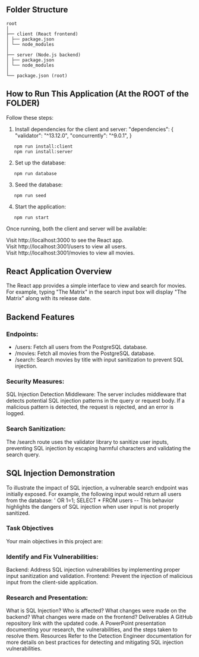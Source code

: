 ## Folder Structure

```
root
│
├── client (React frontend)
│ ├── package.json
│ └── node_modules
│
├── server (Node.js backend)
│ ├── package.json
│ └── node_modules
│
└── package.json (root)
```

## How to Run This Application (At the ROOT of the FOLDER)

Follow these steps:

1. Install dependencies for the client and server:
  "dependencies": {
   "validator": "^13.12.0",
   "concurrently": "^9.0.1",
  }
```
   npm run install:client
   npm run install:server
```

2. Set up the database:

```
   npm run database
```

3. Seed the database:

```
   npm run seed
```

4. Start the application:

```
   npm run start
```

Once running, both the client and server will be available:

Visit http://localhost:3000 to see the React app.\
Visit http://localhost:3001/users to view all users.\
Visit http://localhost:3001/movies to view all movies.

## React Application Overview
The React app provides a simple interface to view and search for movies. For example, typing "The Matrix" in the search input box will display "The Matrix" along with its release date.

## Backend Features
### Endpoints:

* /users: Fetch all users from the PostgreSQL database.
* /movies: Fetch all movies from the PostgreSQL database.
* /search: Search movies by title with input sanitization to prevent SQL injection.
### Security Measures:

SQL Injection Detection Middleware: The server includes middleware that detects potential SQL injection patterns in the query or request body. If a malicious pattern is detected, the request is rejected, and an error is logged.
### Search Sanitization:

The /search route uses the validator library to sanitize user inputs, preventing SQL injection by escaping harmful characters and validating the search query.
## SQL Injection Demonstration
To illustrate the impact of SQL injection, a vulnerable search endpoint was initially exposed. For example, the following input would return all users from the database:
' OR 1=1; SELECT * FROM users --
This behavior highlights the dangers of SQL injection when user input is not properly sanitized.

### Task Objectives
Your main objectives in this project are:

### Identify and Fix Vulnerabilities:

Backend: Address SQL injection vulnerabilities by implementing proper input sanitization and validation.
Frontend: Prevent the injection of malicious input from the client-side application.
### Research and Presentation:

What is SQL Injection?
Who is affected?
What changes were made on the backend?
What changes were made on the frontend?
Deliverables
A GitHub repository link with the updated code.
A PowerPoint presentation documenting your research, the vulnerabilities, and the steps taken to resolve them.
Resources
Refer to the Detection Engineer documentation for more details on best practices for detecting and mitigating SQL injection vulnerabilities.

